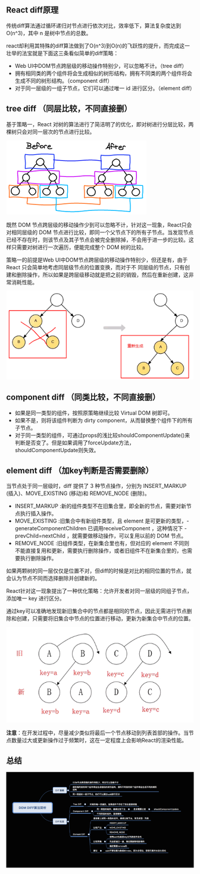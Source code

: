## React diff原理

传统diff算法通过循环递归对节点进行依次对比，效率低下，算法复杂度达到 O(n^3)，其中 n 是树中节点的总数。

react却利用其特殊的diff算法做到了O(n^3)到O(n)的飞跃性的提升，而完成这一壮举的法宝就是下面这三条看似简单的diff策略：

- Web UI中DOM节点跨层级的移动操作特别少，可以忽略不计。（tree diff）
- 拥有相同类的两个组件将会生成相似的树形结构，拥有不同类的两个组件将会生成不同的树形结构。（component diff）
- 对于同一层级的一组子节点，它们可以通过唯一 id 进行区分。（element diff）

## tree diff （同层比较，不同直接删）

基于策略一，React 对树的算法进行了简洁明了的优化，即对树进行分层比较，两棵树只会对同一层次的节点进行比较。

<img src='./img/React15diff同层比较策略.png'>

既然 DOM 节点跨层级的移动操作少到可以忽略不计，针对这一现象，React只会对相同层级的 DOM 节点进行比较，即同一个父节点下的所有子节点。当发现节点已经不存在时，则该节点及其子节点会被完全删除掉，不会用于进一步的比较。这样只需要对树进行一次遍历，便能完成整个 DOM 树的比较。

策略一的前提是Web UI中DOM节点跨层级的移动操作特别少，但还是有，由于 React 只会简单地考虑同层级节点的位置变换，而对于不 同层级的节点，只有创建和删除操作，所以如果是跨层级移动就是把之前的销毁，然后在重新创建，这非常消耗性能。

<img src='./img/React15diff删除节点.png'>


## component diff （同类比较，不同直接删）


- 如果是同一类型的组件，按照原策略继续比较 Virtual DOM 树即可。
- 如果不是，则将该组件判断为 dirty component，从而替换整个组件下的所有子节点。
- 对于同一类型的组件，可通过props的浅比较shouldComponentUpdate()来判断是否变了。但是如果调用了forceUpdate方法，shouldComponentUpdate则失效。


## element diff （加key判断是否需要删除）

当节点处于同一层级时，diff 提供了 3 种节点操作，分别为 INSERT_MARKUP (插入)、MOVE_EXISTING (移动)和 REMOVE_NODE (删除)。

- INSERT_MARKUP :新的组件类型不在旧集合里，即全新的节点，需要对新节点执行插入操作。
- MOVE_EXISTING :旧集合中有新组件类型，且 element 是可更新的类型，- generateComponentChildren 已调用receiveComponent ，这种情况下 - prevChild=nextChild ，就需要做移动操作，可以复用以前的 DOM 节点。
- REMOVE_NODE :旧组件类型，在新集合里也有，但对应的 element 不同则不能直接复用和更新，需要执行删除操作，或者旧组件不在新集合里的，也需要执行删除操作。


如果两颗树的同一层仅仅是位置不对，但diff的时候是对比的相同位置的节点，就会认为节点不同而选择删除并创建新的。

React针对这一现象提出了一种优化策略：允许开发者对同一层级的同组子节点，添加唯一 key 进行区分。

通过key可以准确地发现新旧集合中的节点都是相同的节点，因此无需进行节点删除和创建，只需要将旧集合中节点的位置进行移动，更新为新集合中节点的位置。

<img src='./img/React15diffKey.png'>

**注意**：在开发过程中，尽量减少类似将最后一个节点移动到列表首部的操作。当节点数量过大或更新操作过于频繁时，这在一定程度上会影响React的渲染性能。


## 总结

<img src='./img/React15diff策略.png'>